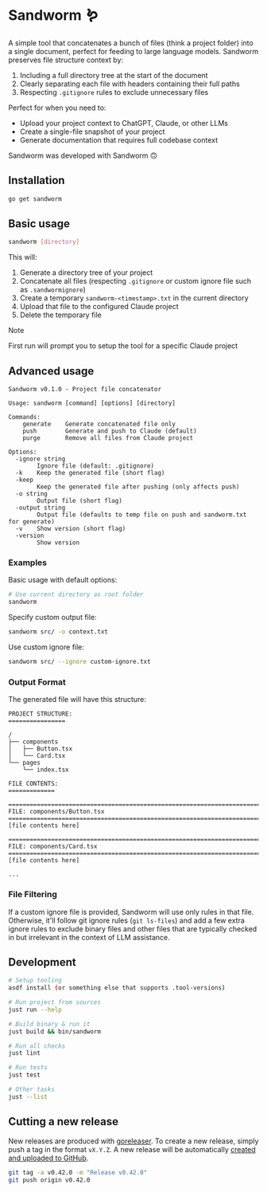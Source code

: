 # Sandworm 🪱

A simple tool that concatenates a bunch of files (think a project folder)
into a single document, perfect for feeding to large language models.
Sandworm preserves file structure context by:

1. Including a full directory tree at the start of the document
2. Clearly separating each file with headers containing their full paths
3. Respecting `.gitignore` rules to exclude unnecessary files

Perfect for when you need to:

- Upload your project context to ChatGPT, Claude, or other LLMs
- Create a single-file snapshot of your project
- Generate documentation that requires full codebase context

Sandworm was developed with Sandworm 🙃

## Installation

```bash
go get sandworm
```

## Basic usage

```bash
sandworm [directory]
```

This will:

1. Generate a directory tree of your project
2. Concatenate all files (respecting `.gitignore` or custom ignore file such as `.sandwormignore`)
3. Create a temporary `sandworm-<timestamp>.txt` in the current directory
4. Upload that file to the configured Claude project
5. Delete the temporary file

> [!NOTE]
> First run will prompt you to setup the tool for a specific Claude project

## Advanced usage

```
Sandworm v0.1.0 - Project file concatenator

Usage: sandworm [command] [options] [directory]

Commands:
    generate    Generate concatenated file only
    push        Generate and push to Claude (default)
    purge       Remove all files from Claude project

Options:
  -ignore string
        Ignore file (default: .gitignore)
  -k    Keep the generated file (short flag)
  -keep
        Keep the generated file after pushing (only affects push)
  -o string
        Output file (short flag)
  -output string
        Output file (defaults to temp file on push and sandworm.txt for generate)
  -v    Show version (short flag)
  -version
        Show version
```

### Examples

Basic usage with default options:

```bash
# Use current directory as root folder
sandworm
```

Specify custom output file:

```bash
sandworm src/ -o context.txt
```

Use custom ignore file:

```bash
sandworm src/ --ignore custom-ignore.txt
```

### Output Format

The generated file will have this structure:

```
PROJECT STRUCTURE:
================

/
├── components
│   ├── Button.tsx
│   └── Card.tsx
└── pages
    └── index.tsx

FILE CONTENTS:
=============

================================================================================
FILE: components/Button.tsx
================================================================================
[file contents here]

================================================================================
FILE: components/Card.tsx
================================================================================
[file contents here]

...
```

### File Filtering

If a custom ignore file is provided, Sandworm will use only rules in that file.
Otherwise, it'll follow git ignore rules (`git ls-files`) and add a few extra
ignore rules to exclude binary files and other files that are typically checked
in but irrelevant in the context of LLM assistance.

## Development

```bash
# Setup tooling
asdf install (or something else that supports .tool-versions)

# Run project from sources
just run --help

# Build binary & run it
just build && bin/sandworm

# Run all checks
just lint

# Run tests
just test

# Other tasks
just --list
```

## Cutting a new release

New releases are produced with [goreleaser](.goreleaser.yml).
To create a new release, simply push a tag in the format `vX.Y.Z`.
A new release will be automatically
[created and uploaded to GitHub](./.github/workflows/release.yml).

```bash
git tag -a v0.42.0 -m "Release v0.42.0"
git push origin v0.42.0
```
